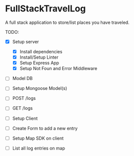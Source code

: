 # FullStackTravelLog
A full stack application to store/list places you have traveled.

TODO:

- [x] Setup server
  - [x] Install dependencies
  - [x] Install/Setup Linter
  - [x] Setup Express App
  - [x] Setup Not Foun and Error Middleware
- [ ] Model DB
- [ ] Setup Mongoose Model(s)
- [ ] POST /logs
- [ ] GET /logs
- [ ] Setup Client
- [ ] Create Form to add a new entry
- [ ] Setup Map SDK on client
- [ ] List all log entries on map
  
